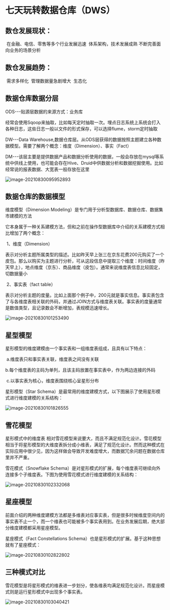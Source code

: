 # 七天玩转数据仓库（DWS）

## 数仓发展现状：

​	在金融、电信、零售等多个行业发展迅速
​	体系架构，技术发展成熟
​	不断完善面向业务的场景分析
​	

## 数仓发展趋势：

​	需求多样化
​	管理数据量急剧增大
​	生态化
​	

## 数据仓库数据分层

ODS---贴源层数据的来源方式：业务库

经常会使用Sqoop来抽取，比如每天定时抽取一次。埋点日志系统上系统会打入各种日志，这些日志一般以文件的形式保存，可以选择flume，storm定时抽取

DW---Data Warehouse,数据仓库层。从ODS层获得的数据按照主题建立各种数据模型。需要了解两个概念：维度（Dimension）、事实（Fact）

DM---该层主要是提供数据产品和数据分析使用的数据，一般会存放在mysql等系统中供线上使用，也可能会存在Hive、Druid中供数据分析和数据挖掘使用。比如经常说的报表数据、大宽表一般存放在这里

![image-20210830095952893](C:\Users\Administrator\AppData\Roaming\Typora\typora-user-images\image-20210830095952893.png)

## 数据仓库的数据模型

维度模型（Dimension Modeling）是专门用于分析型数据库、数据仓库、数据集市建模的方法

​		它本身属于一种关系建模方法，但和之前在操作型数据库中介绍的关系建模方式相比增加了两个概念：

​		1、维度（Dimension）

​		表示对分析主题所属类型的描述。比如昨天早上张三在京东花费200元购买了一个皮包。那么以购买为主题进行分析，可从这段信息中提取三个维度：时间维度（昨天早上），地点维度（京东）、商品维度（皮包）。通常来说维度表信息比较固定，切数据量小

​		2、事实表（fact table）		

​		表示对分析主题的度量。比如上面那个例子中，200元就是事实信息。事实表包含了与各维度表相关联的外码，并通过JOIN方式与维度表关联。事实表的度量通常是数值类型，且记录数会不断增加，表规模迅速增长。

![image-20210830101253490](C:\Users\Administrator\AppData\Roaming\Typora\typora-user-images\image-20210830101253490.png)

## 星型模型

星形模型的维度建模由一个事实表和一组维度表组成，且具有以下特点：

​	a.维度表只和事实表关联，维度表之间没有关联

​	b.每个维度表的主码为单列，且该主码放置在事实表中，作为两边连接的外码

​	c.以事实表为核心，维度表围绕核心呈星形分布

星形模型（Star Schema）是最常用的维度建模方式，以下图展示了使用星形模式进行维度建模的关系结构：

![image-20210830101826555](C:\Users\Administrator\AppData\Roaming\Typora\typora-user-images\image-20210830101826555.png)

## 雪花模型

星形模式中的维度表 相对雪花模型来说要大，而且不满足规范化设计。雪花模型相当于将星形模型的大维度表拆分成小维表，满足了规范化设计。然而这种模式在实际应用中很少见，因为这样做会导致开发难度增大，而数据冗余问题在数据仓库里并不严重。

雪花模式（Snowflake Schema）是对星形模式的扩展，每个维度表可继续向外连接多个子维度表。下图为使用雪花模式进行维度建模的关系结构：

![image-20210830102332068](C:\Users\Administrator\AppData\Roaming\Typora\typora-user-images\image-20210830102332068.png)

## 星座模型

前面介绍的两种维度建模方法都是多维表对应事实表，但是很多时候维度空间内的事实表不止一个，而一个维表也可能被多个事实表用到。在业务发展后期，绝大部分维度建模都采用星座模型。

星座模式（Fact Constellations Schema）也是星形模式的扩展。基于这种思想就有了星座模式：

![image-20210830102822802](C:\Users\Administrator\AppData\Roaming\Typora\typora-user-images\image-20210830102822802.png)

## 三种模式对比

雪花模型是将星形模式的维表进一步划分，使各维表均满足规范化设计。而星座模式则是运行星形模式中出现多个事实表。

![image-20210830103040421](C:\Users\Administrator\AppData\Roaming\Typora\typora-user-images\image-20210830103040421.png)
